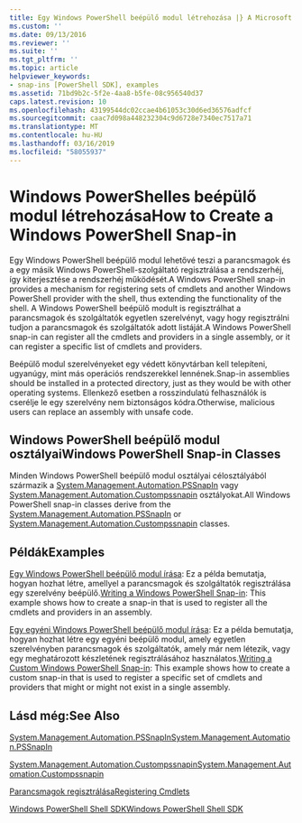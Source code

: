 ```yaml
---
title: Egy Windows PowerShell beépülő modul létrehozása |} A Microsoft Docs
ms.custom: ''
ms.date: 09/13/2016
ms.reviewer: ''
ms.suite: ''
ms.tgt_pltfrm: ''
ms.topic: article
helpviewer_keywords:
- snap-ins [PowerShell SDK], examples
ms.assetid: 71bd9b2c-5f2e-4aa8-b5fe-08c956540d37
caps.latest.revision: 10
ms.openlocfilehash: 43199544dc02ccae4b61053c30d6ed36576adfcf
ms.sourcegitcommit: caac7d098a448232304c9d6728e7340ec7517a71
ms.translationtype: MT
ms.contentlocale: hu-HU
ms.lasthandoff: 03/16/2019
ms.locfileid: "58055937"
---
```

# <a name="how-to-create-a-windows-powershell-snap-in"></a><span data-ttu-id="60329-102">Windows PowerShelles beépülő modul létrehozása</span><span class="sxs-lookup"><span data-stu-id="60329-102">How to Create a Windows PowerShell Snap-in</span></span>

<span data-ttu-id="60329-103">Egy Windows PowerShell beépülő modul lehetővé teszi a parancsmagok és a egy másik Windows PowerShell-szolgáltató regisztrálása a rendszerhéj, így kiterjesztése a rendszerhéj működését.</span><span class="sxs-lookup"><span data-stu-id="60329-103">A Windows PowerShell snap-in provides a mechanism for registering sets of cmdlets and another Windows PowerShell provider with the shell, thus extending the functionality of the shell.</span></span> <span data-ttu-id="60329-104">A Windows PowerShell beépülő modult is regisztrálhat a parancsmagok és szolgáltatók egyetlen szerelvényt, vagy hogy regisztrálni tudjon a parancsmagok és szolgáltatók adott listáját.</span><span class="sxs-lookup"><span data-stu-id="60329-104">A Windows PowerShell snap-in can register all the cmdlets and providers in a single assembly, or it can register a specific list of cmdlets and providers.</span></span>

<span data-ttu-id="60329-105">Beépülő modul szerelvényeket egy védett könyvtárban kell telepíteni, ugyanúgy, mint más operációs rendszerekkel lennének.</span><span class="sxs-lookup"><span data-stu-id="60329-105">Snap-in assemblies should be installed in a protected directory, just as they would be with other operating systems.</span></span> <span data-ttu-id="60329-106">Ellenkező esetben a rosszindulatú felhasználók is cserélje le egy szerelvény nem biztonságos kódra.</span><span class="sxs-lookup"><span data-stu-id="60329-106">Otherwise, malicious users can replace an assembly with unsafe code.</span></span>

## <a name="windows-powershell-snap-in-classes"></a><span data-ttu-id="60329-107">Windows PowerShell beépülő modul osztályai</span><span class="sxs-lookup"><span data-stu-id="60329-107">Windows PowerShell Snap-in Classes</span></span>

<span data-ttu-id="60329-108">Minden Windows PowerShell beépülő modul osztályai célosztályából származik a [System.Management.Automation.PSSnapIn](/dotnet/api/System.Management.Automation.PSSnapIn) vagy [System.Management.Automation.Custompssnapin](/dotnet/api/System.Management.Automation.CustomPSSnapIn) osztályokat.</span><span class="sxs-lookup"><span data-stu-id="60329-108">All Windows PowerShell snap-in classes derive from the [System.Management.Automation.PSSnapIn](/dotnet/api/System.Management.Automation.PSSnapIn) or [System.Management.Automation.Custompssnapin](/dotnet/api/System.Management.Automation.CustomPSSnapIn) classes.</span></span>

## <a name="examples"></a><span data-ttu-id="60329-109">Példák</span><span class="sxs-lookup"><span data-stu-id="60329-109">Examples</span></span>

<span data-ttu-id="60329-110">[Egy Windows PowerShell beépülő modul írása](./writing-a-windows-powershell-snap-in.md): Ez a példa bemutatja, hogyan hozhat létre, amellyel a parancsmagok és szolgáltatók regisztrálása egy szerelvény beépülő.</span><span class="sxs-lookup"><span data-stu-id="60329-110">[Writing a Windows PowerShell Snap-in](./writing-a-windows-powershell-snap-in.md): This example shows how to create a snap-in that is used to register all the cmdlets and providers in an assembly.</span></span>

<span data-ttu-id="60329-111">[Egy egyéni Windows PowerShell beépülő modul írása](./writing-a-custom-windows-powershell-snap-in.md): Ez a példa bemutatja, hogyan hozhat létre egy egyéni beépülő modul, amely egyetlen szerelvényben parancsmagok és szolgáltatók, amely már nem létezik, vagy egy meghatározott készletének regisztrálásához használatos.</span><span class="sxs-lookup"><span data-stu-id="60329-111">[Writing a Custom Windows PowerShell Snap-in](./writing-a-custom-windows-powershell-snap-in.md): This example shows how to create a custom snap-in that is used to register a specific set of cmdlets and providers that might or might not exist in a single assembly.</span></span>

## <a name="see-also"></a><span data-ttu-id="60329-112">Lásd még:</span><span class="sxs-lookup"><span data-stu-id="60329-112">See Also</span></span>

[<span data-ttu-id="60329-113">System.Management.Automation.PSSnapIn</span><span class="sxs-lookup"><span data-stu-id="60329-113">System.Management.Automation.PSSnapIn</span></span>](/dotnet/api/System.Management.Automation.PSSnapIn)

[<span data-ttu-id="60329-114">System.Management.Automation.Custompssnapin</span><span class="sxs-lookup"><span data-stu-id="60329-114">System.Management.Automation.Custompssnapin</span></span>](/dotnet/api/System.Management.Automation.CustomPSSnapIn)

[<span data-ttu-id="60329-115">Parancsmagok regisztrálása</span><span class="sxs-lookup"><span data-stu-id="60329-115">Registering Cmdlets</span></span>](./registering-cmdlets.md)

[<span data-ttu-id="60329-116">Windows PowerShell Shell SDK</span><span class="sxs-lookup"><span data-stu-id="60329-116">Windows PowerShell Shell SDK</span></span>](../windows-powershell-reference.md)
